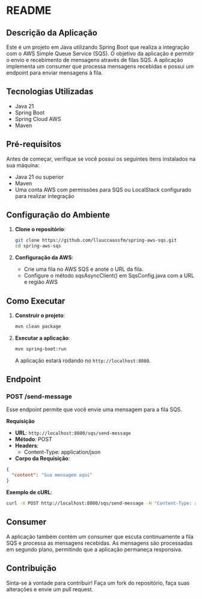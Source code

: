 # README

## Descrição da Aplicação

Este é um projeto em Java utilizando Spring Boot que realiza a integração com o AWS Simple Queue Service (SQS). O objetivo da aplicação é permitir o envio e recebimento de mensagens através de filas SQS. A aplicação implementa um consumer que processa mensagens recebidas e possui um endpoint para enviar mensagens à fila.

## Tecnologias Utilizadas

- Java 21
- Spring Boot
- Spring Cloud AWS
- Maven

## Pré-requisitos

Antes de começar, verifique se você possui os seguintes itens instalados na sua máquina:

- Java 21 ou superior
- Maven
- Uma conta AWS com permissões para SQS ou LocalStack configurado para realizar integração

## Configuração do Ambiente

1. **Clone o repositório**:

   ```bash
   git clone https://github.com/lluuccaassfm/spring-aws-sqs.git
   cd spring-aws-sqs
   ```

2. **Configuração da AWS**:
    
    - Crie uma fila no AWS SQS e anote o URL da fila.
    - Configure o método sqsAsyncClient() em SqsConfig.java com a URL e região AWS


## Como Executar

1. **Construir o projeto**:

   ```bash
   mvn clean package
   ```

2. **Executar a aplicação**:

   ```bash
   mvn spring-boot:run
   ```

   A aplicação estará rodando no `http://localhost:8080`.

## Endpoint

### POST /send-message

Esse endpoint permite que você envie uma mensagem para a fila SQS.

**Requisição**

- **URL**: `http://localhost:8080/sqs/send-message`
- **Método**: POST
- **Headers**:
    - Content-Type: application/json
- **Corpo da Requisição**:

```json
{
  "content": "Sua mensagem aqui"
}
```

**Exemplo de cURL**:

```bash
curl -X POST http://localhost:8080/sqs/send-message -H "Content-Type: application/json" -d '{"content":"Olá, SQS!"}'
```

## Consumer

A aplicação também contém um consumer que escuta continuamente a fila SQS e processa as mensagens recebidas. As mensagens são processadas em segundo plano, permitindo que a aplicação permaneça responsiva.


## Contribuição

Sinta-se à vontade para contribuir! Faça um fork do repositório, faça suas alterações e envie um pull request.
